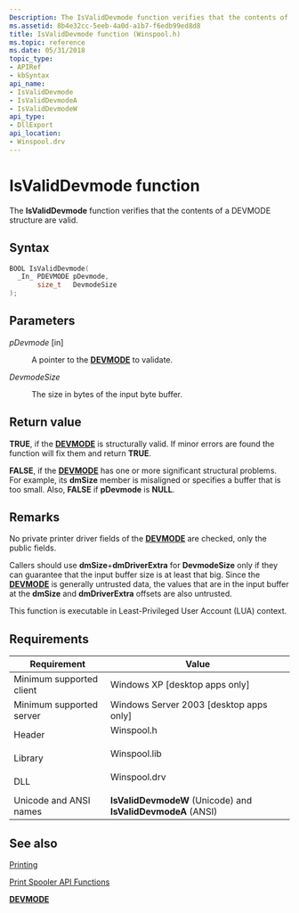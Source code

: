 ```yaml
---
Description: The IsValidDevmode function verifies that the contents of a DEVMODE structure are valid.
ms.assetid: 8b4e32cc-5eeb-4a0d-a1b7-f6edb99ed8d8
title: IsValidDevmode function (Winspool.h)
ms.topic: reference
ms.date: 05/31/2018
topic_type: 
- APIRef
- kbSyntax
api_name: 
- IsValidDevmode
- IsValidDevmodeA
- IsValidDevmodeW
api_type: 
- DllExport
api_location: 
- Winspool.drv
---
```


# IsValidDevmode function

The **IsValidDevmode** function verifies that the contents of a DEVMODE structure are valid.

## Syntax


```C++
BOOL IsValidDevmode(
  _In_ PDEVMODE pDevmode,
       size_t   DevmodeSize
);
```



## Parameters

<dl> <dt>

*pDevmode* \[in\]
</dt> <dd>

A pointer to the [**DEVMODE**](/windows/win32/api/wingdi/ns-wingdi-devmodea) to validate.

</dd> <dt>

*DevmodeSize* 
</dt> <dd>

The size in bytes of the input byte buffer.

</dd> </dl>

## Return value

**TRUE**, if the [**DEVMODE**](/windows/win32/api/wingdi/ns-wingdi-devmodea) is structurally valid. If minor errors are found the function will fix them and return **TRUE**.

**FALSE**, if the [**DEVMODE**](/windows/win32/api/wingdi/ns-wingdi-devmodea) has one or more significant structural problems. For example, its **dmSize** member is misaligned or specifies a buffer that is too small. Also, **FALSE** if **pDevmode** is **NULL**.

## Remarks

No private printer driver fields of the [**DEVMODE**](/windows/win32/api/wingdi/ns-wingdi-devmodea) are checked, only the public fields.

Callers should use **dmSize**+**dmDriverExtra** for **DevmodeSize** only if they can guarantee that the input buffer size is at least that big. Since the [**DEVMODE**](/windows/win32/api/wingdi/ns-wingdi-devmodea) is generally untrusted data, the values that are in the input buffer at the **dmSize** and **dmDriverExtra** offsets are also untrusted.

This function is executable in Least-Privileged User Account (LUA) context.

## Requirements



| Requirement | Value |
|-------------------------------------|-----------------------------------------------------------------------------------------|
| Minimum supported client<br/> | Windows XP \[desktop apps only\]<br/>                                             |
| Minimum supported server<br/> | Windows Server 2003 \[desktop apps only\]<br/>                                    |
| Header<br/>                   | <dl> <dt>Winspool.h</dt> </dl>   |
| Library<br/>                  | <dl> <dt>Winspool.lib</dt> </dl> |
| DLL<br/>                      | <dl> <dt>Winspool.drv</dt> </dl> |
| Unicode and ANSI names<br/>   | **IsValidDevmodeW** (Unicode) and **IsValidDevmodeA** (ANSI)<br/>                 |



## See also

<dl> <dt>

[Printing](printdocs-printing.md)
</dt> <dt>

[Print Spooler API Functions](printing-and-print-spooler-functions.md)
</dt> <dt>

[**DEVMODE**](/windows/win32/api/wingdi/ns-wingdi-devmodea)
</dt> </dl>

 

 




